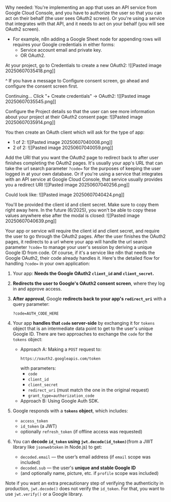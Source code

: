Why needed: You're implementing an app that uses an API service from Google Cloud Console, and you have to authorize the user so that you can act on their behalf (the user sees OAuth2 screen). Or you're using a service that integrates with that API, and it needs to act on your behalf (you will see OAuth2 screen). 
- For example, n8n adding a Google Sheet node for appending rows will requires your Google credentials in either forms:
	- Service account email and private key.
	- OR OAuth2.

At your project, go to Credentials to create a new OAuth2:
![[Pasted image 20250607035418.png]]

^ If you have a message to Configure consent screen, go ahead and configure the consent screen first.

Continuing... Click "+ Create credentials" -> OAuth2:
![[Pasted image 20250607035545.png]]

Configure the Project details so that the user can see more information about your project at their OAuth2 consent page:
![[Pasted image 20250607035914.png]]

You then create an OAuth client which will ask for the type of app:
- 1 of 2:
  ![[Pasted image 20250607040008.png]]
- 2 of 2:
  ![[Pasted image 20250607040059.png]]
  

Add the URI that you want the OAuth2 page to redirect back to after user finishes completing the OAuth2 pages. It's usually your app's URL that can take the url search parameter `?code=` for the purposes of keeping the user logged in at your own database. Or if you're using a service that integrates with an API service at Google Cloud Console, that service usually provides you a redirect URI
![[Pasted image 20250607040256.png]]

Could look like:
![[Pasted image 20250607040424.png]]

You'll be provided the client id and client secret. Make sure to copy them right away here. In the future (6/2025), you won't be able to copy these values anywhere else after the modal is closed:
![[Pasted image 20250607040639.png]]

Your app or service will require the client id and client secret, and require the user to go through the OAuth2 pages. After the user finishes the OAuth2 pages, it redirects to a url where your app will handle the url search parameter `?code=` to manage your user's session by deriving a unique Google ID from code. Of course, if it's a service like n8n that needs the Google OAuth2, their code already handles it. Here's the detailed flow for handling `?code=` in your own application:
1. Your app: **Needs the Google OAuth2 `client_id` and `client_secret`.**
2. **Redirects the user to Google's OAuth2 consent screen**, where they log in and approve access.
3. **After approval**, Google **redirects back to your app's `redirect_uri`** with a query parameter:
    ```
    ?code=AUTH_CODE_HERE
    ```
4. Your app **handles that `code` server-side** by exchanging it for `tokens` object that is an intermediate data point to get to the user's unique Google ID. There are two approaches to exchange the `code` for the `tokens` object:
	- Approach A: Making a `POST` request to:
	    ```
	    https://oauth2.googleapis.com/token
	    ```
	    with parameters:
	    - `code`
	    - `client_id`
	    - `client_secret`
	    - `redirect_uri` (must match the one in the original request)
	    - `grant_type=authorization_code`
	- Approach B: Using Google Auth SDK.
	  
5. Google responds with a **`tokens` object**, which includes:
    - `access_token`
    - `id_token` (a JWT)
    - optionally `refresh_token` (if offline access was requested)
      
6. You can **decode `id_token` using `jwt.decode(id_token)`**(from a JWT library like `jsonwebtoken` in Node.js) to get:
    - `decoded.email` — the user’s email address (if `email` scope was included)
    - `decoded.sub` — the user's **unique and stable Google ID**
    - (and optionally name, picture, etc. if `profile` scope was included)

Note if you want an extra precautionary step of verifying the authenticity in production, `jwt.decode()` does not verify the `id_token`. For that, you want to use `jwt.verify()` or a Google library.